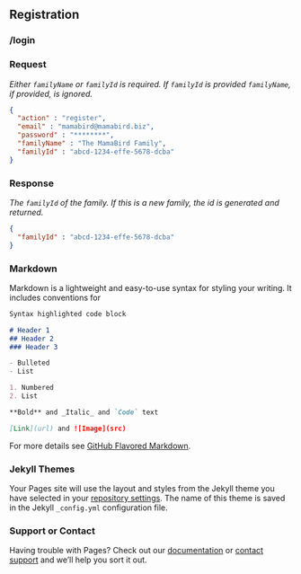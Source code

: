 ## Registration
### /login

### Request
_Either `familyName` or `familyId` is required.  If `familyId` is provided `familyName`, if provided, is ignored._
```json
{
  "action" : "register",
  "email" : "mamabird@mamabird.biz",
  "password" : "********",
  "familyName" : "The MamaBird Family",
  "familyId" : "abcd-1234-effe-5678-dcba"
}
```

### Response
_The `familyId` of the family.  If this is a new family, the id is generated and returned._
```json
{
  "familyId" : "abcd-1234-effe-5678-dcba"
}
```

### Markdown

Markdown is a lightweight and easy-to-use syntax for styling your writing. It includes conventions for

```markdown
Syntax highlighted code block

# Header 1
## Header 2
### Header 3

- Bulleted
- List

1. Numbered
2. List

**Bold** and _Italic_ and `Code` text

[Link](url) and ![Image](src)
```

For more details see [GitHub Flavored Markdown](https://guides.github.com/features/mastering-markdown/).

### Jekyll Themes

Your Pages site will use the layout and styles from the Jekyll theme you have selected in your [repository settings](https://github.com/gfinch/tell-mommy-docs/settings). The name of this theme is saved in the Jekyll `_config.yml` configuration file.

### Support or Contact

Having trouble with Pages? Check out our [documentation](https://help.github.com/categories/github-pages-basics/) or [contact support](https://github.com/contact) and we’ll help you sort it out.
